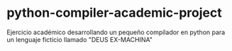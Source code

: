 # python-compiler-academic-project
Ejercicio académico desarrollando un pequeño compilador en python para un lenguaje ficticio llamado "DEUS EX-MACHINA"

